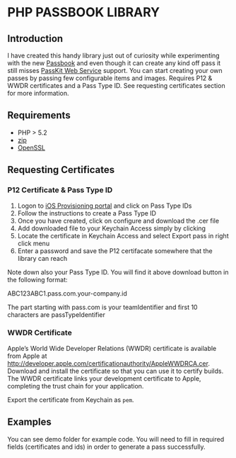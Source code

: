 # PHP PASSBOOK LIBRARY

## Introduction

I have created this handy library just out of curiosity while experimenting with the new [Passbook](http://www.apple.com/ios/whats-new/#passbook "Passbook") and even though it can create any kind off pass it still misses [PassKit Web Service](https://developer.apple.com/library/ios/#documentation/PassKit/Reference/PassKit_WebService/WebService.html#//apple_ref/doc/uid/TP40011988 "PassKit Web Service") support. You can start creating your own passes by passing few configurable items and images. Requires P12 & WWDR certificates and a Pass Type ID. See requesting certificates section for more information. 

## Requirements
* PHP > 5.2
* [zip](http://php.net/manual/en/book.zip.php)
* [OpenSSL](http://www.php.net/manual/en/book.openssl.php)

## Requesting Certificates

### P12 Certificate & Pass Type ID
1. Logon to [iOS Provisioning portal](https://developer.apple.com/ios/manage/passtypeids/index.action "iOS Provisioning portal") and click on Pass Type IDs
2. Follow the instructions to create a Pass Type ID
3. Once you have created, click on configure and download the .cer file
4. Add downloaded file to your Keychain Access simply by clicking
5. Locate the certificate in Keychain Access and select Export pass in right click menu
6. Enter a password and save the P12 certifacate somewhere that the library can reach

Note down also your Pass Type ID. You will find it above download button in the following format:

ABC123ABC1.pass.com.your-company.id

The part starting with pass.com is your teamIdentifier and first 10 characters are passTypeIdentifier

### WWDR Certificate
Apple’s World Wide Developer Relations (WWDR) certificate is available from Apple at <http://developer.apple.com/certificationauthority/AppleWWDRCA.cer>. Download and install the certificate so that you can use it to certify builds. The WWDR certificate links your development certificate to Apple, completing the trust chain for your application.

Export the certificate from Keychain as `pem`.

## Examples
You can see demo folder for example code. You will need to fill in required fields (certificates and ids) in order to generate a pass successfully.